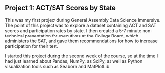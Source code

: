 ##  Project 1: ACT/SAT Scores by State

This was my first project during General Assembly Data Science Immersive. The point of this project was to explore a dataset containing ACT and SAT scores and participation rates by state. I then created a  5-7 minute non-technical presentation for executives at the College Board, which administers the SAT, and gave them recommendations for how to increase participation for their test.

I started this project during the second week of the course, so at the time I had just learned about Pandas, NumPy, as SciPy, as well as Python visualization tools such as Seaborn and MatPlotLib.
